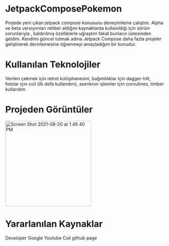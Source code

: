 # JetpackComposePokemon
Projede yeni çıkan jetpack  compose konusunu deneyimleme çalıştım. Alpha ve beta versiyonları rehber aldığım kaynaklarda kullanıldığı için sürüm sorunlarıyla , kaldırılmış özelliklerle uğraştım fakat bunların üstesinden geldim. Kendimi güncel tutmak adına Jetpack Compose daha fazla projeler geliştirerek derinlemesine öğrenmeyi amaçladığım bir konudur.
# Kullanılan Teknolojiler
Verileri çekmek için retrot kütüphanesini, bağımlılıklar için dagger-hilt,  fotolar için coil (ilk defa kullandım), asenkron işlemler için coroutines, timber  kullandım.
# Projeden Görüntüler
<img width="271" alt="Screen Shot 2021-08-20 at 1 49 40 PM" src="https://user-images.githubusercontent.com/27029629/130222694-ec513085-9a96-4e17-a3e1-3529e359af04.png">


# Yararlanılan Kaynaklar 
Developer Google
Youtube
Coil github page

